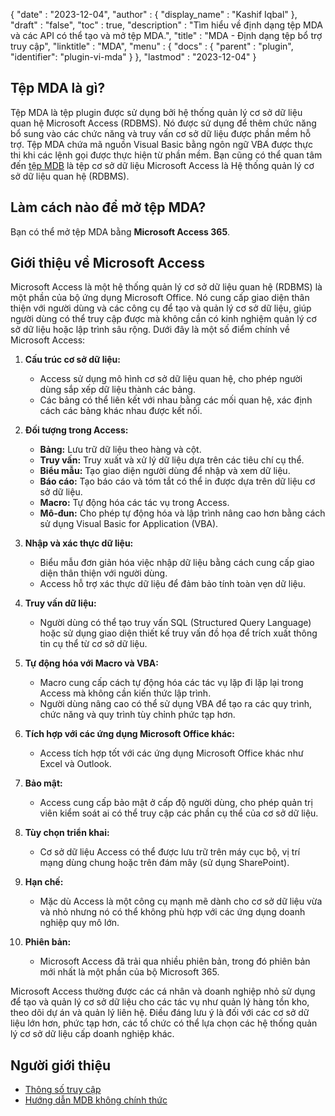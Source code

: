 {
  "date" : "2023-12-04",
  "author" : {
    "display_name" : "Kashif Iqbal"
  },
  "draft" : "false",
  "toc" : true,
  "description" : "Tìm hiểu về định dạng tệp MDA và các API có thể tạo và mở tệp MDA.",
  "title" : "MDA - Định dạng tệp bổ trợ truy cập",
  "linktitle" : "MDA",
  "menu" : {
    "docs" : {
      "parent" : "plugin",
      "identifier": "plugin-vi-mda"
    }
  },
  "lastmod" : "2023-12-04"
}

## Tệp MDA là gì?

Tệp MDA là tệp plugin được sử dụng bởi hệ thống quản lý cơ sở dữ liệu quan hệ Microsoft Access (RDBMS). Nó được sử dụng để thêm chức năng bổ sung vào các chức năng và truy vấn cơ sở dữ liệu được phần mềm hỗ trợ. Tệp MDA chứa mã nguồn Visual Basic bằng ngôn ngữ VBA được thực thi khi các lệnh gọi được thực hiện từ phần mềm. Bạn cũng có thể quan tâm đến [tệp MDB](/vi/database/mdb/) là tệp cơ sở dữ liệu Microsoft Access là Hệ thống quản lý cơ sở dữ liệu quan hệ (RDBMS).

## Làm cách nào để mở tệp MDA?

Bạn có thể mở tệp MDA bằng **Microsoft Access 365**.

## Giới thiệu về Microsoft Access

Microsoft Access là một hệ thống quản lý cơ sở dữ liệu quan hệ (RDBMS) là một phần của bộ ứng dụng Microsoft Office. Nó cung cấp giao diện thân thiện với người dùng và các công cụ để tạo và quản lý cơ sở dữ liệu, giúp người dùng có thể truy cập được mà không cần có kinh nghiệm quản lý cơ sở dữ liệu hoặc lập trình sâu rộng. Dưới đây là một số điểm chính về Microsoft Access:

1. **Cấu trúc cơ sở dữ liệu:**
    - Access sử dụng mô hình cơ sở dữ liệu quan hệ, cho phép người dùng sắp xếp dữ liệu thành các bảng.
    - Các bảng có thể liên kết với nhau bằng các mối quan hệ, xác định cách các bảng khác nhau được kết nối.

2. **Đối tượng trong Access:**
    - **Bảng:** Lưu trữ dữ liệu theo hàng và cột.
    - **Truy vấn:** Truy xuất và xử lý dữ liệu dựa trên các tiêu chí cụ thể.
    - **Biểu mẫu:** Tạo giao diện người dùng để nhập và xem dữ liệu.
    - **Báo cáo:** Tạo báo cáo và tóm tắt có thể in được dựa trên dữ liệu cơ sở dữ liệu.
    - **Macro:** Tự động hóa các tác vụ trong Access.
    - **Mô-đun:** Cho phép tự động hóa và lập trình nâng cao hơn bằng cách sử dụng Visual Basic for Application (VBA).

3. **Nhập và xác thực dữ liệu:**
    - Biểu mẫu đơn giản hóa việc nhập dữ liệu bằng cách cung cấp giao diện thân thiện với người dùng.
    - Access hỗ trợ xác thực dữ liệu để đảm bảo tính toàn vẹn dữ liệu.

4. **Truy vấn dữ liệu:**
    - Người dùng có thể tạo truy vấn SQL (Structured Query Language) hoặc sử dụng giao diện thiết kế truy vấn đồ họa để trích xuất thông tin cụ thể từ cơ sở dữ liệu.

5. **Tự động hóa với Macro và VBA:**
    - Macro cung cấp cách tự động hóa các tác vụ lặp đi lặp lại trong Access mà không cần kiến thức lập trình.
    - Người dùng nâng cao có thể sử dụng VBA để tạo ra các quy trình, chức năng và quy trình tùy chỉnh phức tạp hơn.

6. **Tích hợp với các ứng dụng Microsoft Office khác:**
    - Access tích hợp tốt với các ứng dụng Microsoft Office khác như Excel và Outlook.

7. **Bảo mật:**
    - Access cung cấp bảo mật ở cấp độ người dùng, cho phép quản trị viên kiểm soát ai có thể truy cập các phần cụ thể của cơ sở dữ liệu.

8. **Tùy chọn triển khai:**
    - Cơ sở dữ liệu Access có thể được lưu trữ trên máy cục bộ, vị trí mạng dùng chung hoặc trên đám mây (sử dụng SharePoint).

9. **Hạn chế:**
    - Mặc dù Access là một công cụ mạnh mẽ dành cho cơ sở dữ liệu vừa và nhỏ nhưng nó có thể không phù hợp với các ứng dụng doanh nghiệp quy mô lớn.

10. **Phiên bản:**
     - Microsoft Access đã trải qua nhiều phiên bản, trong đó phiên bản mới nhất là một phần của bộ Microsoft 365.

Microsoft Access thường được các cá nhân và doanh nghiệp nhỏ sử dụng để tạo và quản lý cơ sở dữ liệu cho các tác vụ như quản lý hàng tồn kho, theo dõi dự án và quản lý liên hệ. Điều đáng lưu ý là đối với các cơ sở dữ liệu lớn hơn, phức tạp hơn, các tổ chức có thể lựa chọn các hệ thống quản lý cơ sở dữ liệu cấp doanh nghiệp khác.

## Người giới thiệu

* [Thông số truy cập](https://support.microsoft.com/en-us/office/access-specutions-0cf3c66f-9cf2-4e32-9568-98c1025bb47c)
* [Hướng dẫn MDB không chính thức](http://jabakobob.net/mdb/)